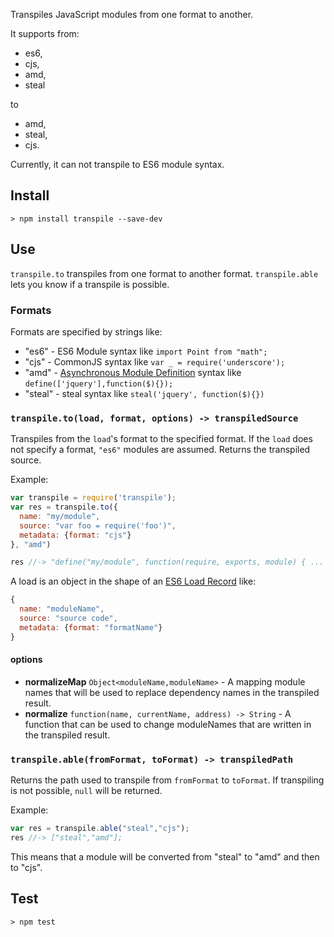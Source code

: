Transpiles JavaScript modules from one format to another.

It supports from:
 
 - es6, 
 - cjs, 
 - amd, 
 - steal
 
to 

 - amd, 
 - steal, 
 - cjs.

Currently, it can not transpile to ES6 module syntax.

## Install

    > npm install transpile --save-dev

## Use

`transpile.to` transpiles from one format to another format. `transpile.able`
lets you know if a transpile is possible.

### Formats

Formats are specified by strings like:

 - "es6" - ES6 Module syntax like `import Point from "math";`
 - "cjs" - CommonJS syntax like `var _ = require('underscore');`
 - "amd" - [Asynchronous Module Definition](https://github.com/amdjs/amdjs-api/wiki/AMD) 
         syntax like `define(['jquery'],function($){});`
 - "steal" - steal syntax like `steal('jquery', function($){})`


### `transpile.to(load, format, options) -> transpiledSource`

Transpiles from the `load`'s format to the specified format. If
the `load` does not specify a format, `"es6"` modules are assumed. Returns
the transpiled source.

Example:

```js
var transpile = require('transpile');
var res = transpile.to({
  name: "my/module",
  source: "var foo = require('foo')",
  metadata: {format: "cjs"}
}, "amd")

res //-> "define("my/module", function(require, exports, module) { ... "
```
    
A load is an object in the shape of 
an [ES6 Load Record](https://people.mozilla.org/~jorendorff/es6-draft.html#sec-load-records-and-loadrequest-objects) like:

```js
{
  name: "moduleName",
  source: "source code",
  metadata: {format: "formatName"}
}
```

#### options

 - __normalizeMap__ `Object<moduleName,moduleName>` - A mapping module names that will
   be used to replace dependency names in the transpiled result.
 - __normalize__ `function(name, currentName, address) -> String` - A function
   that can be used to change moduleNames that are written in the transpiled result.


### `transpile.able(fromFormat, toFormat) -> transpiledPath`

Returns the path used to transpile 
from `fromFormat` to `toFormat`. If transpiling is not possible, `null` will be
returned.

Example:

```js
var res = transpile.able("steal","cjs");
res //-> ["steal","amd"];
```

This means that a module will be converted from "steal" to "amd" and then
to "cjs".


## Test

    > npm test
